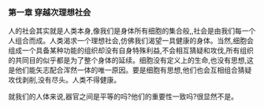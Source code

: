 ###  第一章  穿越次理想社会

人的社会其实就是人类本身,像我们是身体所有细胞的集合般,,社会是由我们每一个人组合而成。人类渴求一个理想社会,仿佛我们渴望一具健康的身体。当然,细胞会组成一个具备某种功能的组织却没有自身特殊利益,不会相互猜疑和攻伐,所有组织的共同目的似乎都是为了整个身体的延续。细胞没有定义上的生命,也没有思想,这是他们能矢志配合浑然一体的唯一原因。要是细胞有思想,他们也会互相组合猜疑攻伐剥削,没有尽头。人类不得健康。

就我们的人体来说,器官之间是平等的吗?他们的重要性一致吗?很显然不是。